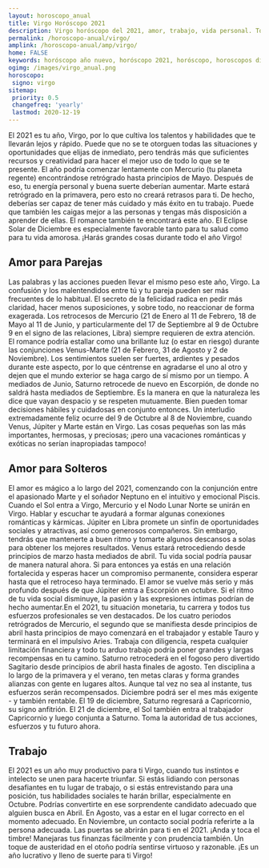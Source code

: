 ```yaml
---
layout: horoscopo_anual
title: Virgo Horóscopo 2021 
description: Virgo horóscopo del 2021, amor, trabajo, vida personal. Todas las predicciones para Virgo 2021 gratis. Disfruta este año nuevo.
permalink: /horoscopo-anual/virgo/
amplink: /horoscopo-anual/amp/virgo/
home: FALSE
keywords: horóscopo año nuevo, horóscopo 2021, horóscopo, horoscopos diarios gratis del dia de hoy, horóscopo diario gratis,horóscopo ano nuevo 2021, horóscopo esperanza gracia, horoscopo Virgo 2021, horoscop, horóscopos gratis, horoscopo Virgo, horoscopo Virgo 2021 gratis, Tarot, Astrologia, Zodíaco, Virgo, horoscopo gratis,tarot en femenino,videncia gratuita,horoscopos gratuitos,horóscopos, astrologia,videncia gratis
ogimg: /images/virgo_anual.png
horoscopo:
 signo: virgo
sitemap:
 priority: 0.5
 changefreq: 'yearly'
 lastmod: 2020-12-19
---
```





El 2021 es tu año, Virgo, por lo que cultiva los talentos y habilidades que te llevarán lejos y rápido. Puede que no se te otorguen todas las situaciones y oportunidades que elijas de inmediato, pero tendrás más que suficientes recursos y creatividad para hacer el mejor uso de todo lo que se te presente.
El año podría comenzar lentamente con Mercurio (tu planeta regente) encontrándose retrógrado hasta principios de Mayo. Después de eso, tu energía personal y buena suerte deberían aumentar.
Marte estará retrógrado en la primavera, pero esto no creará retrasos para ti. De hecho, deberías ser capaz de tener más cuidado y más éxito en tu trabajo. Puede que también les caigas mejor a las personas y tengas más disposición a aprender de ellas.
El romance también te encontrará este año. El Eclipse Solar de Diciembre es especialmente favorable tanto para tu salud como para tu vida amorosa.
¡Harás grandes cosas durante todo el año Virgo!

## Amor para Parejas

Las palabras y las acciones pueden llevar el mismo peso este año, Virgo. La confusión y los malentendidos entre tú y tu pareja pueden ser más frecuentes de lo habitual. El secreto de la felicidad radica en pedir más claridad, hacer menos suposiciones, y sobre todo, no reaccionar de forma exagerada. 
Los retrocesos de Mercurio (21 de Enero al 11 de Febrero, 18 de Mayo al 11 de Junio, y particularmente del 17 de Septiembre al 9 de Octubre 9 en el signo de las relaciones, Libra) siempre requieren de extra atención. 
El romance podría estallar como una brillante luz (o estar en riesgo) durante las conjunciones Venus-Marte (21 de Febrero, 31 de Agosto y 2 de Noviembre). Los sentimientos suelen ser fuertes, ardientes y pesados durante este aspecto, por lo que céntrense en agradarse el uno al otro y dejen que el mundo exterior se haga cargo de sí mismo por un tiempo. 
A mediados de Junio, Saturno retrocede de nuevo en Escorpión, de donde no saldrá hasta mediados de Septiembre. Es la manera en que la naturaleza les dice que vayan despacio y se respeten mutuamente. Bien pueden tomar decisiones hábiles y cuidadosas en conjunto entonces. 
Un interludio extremadamente feliz ocurre del 9 de Octubre al 8 de Noviembre, cuando Venus, Júpiter y Marte están en Virgo. Las cosas pequeñas son las más importantes, hermosas, y preciosas; ¡pero una vacaciones románticas y exóticas no serían inapropiadas tampoco!

## Amor para Solteros

El amor es mágico a lo largo del 2021, comenzando con la conjunción entre el apasionado Marte y el soñador Neptuno en el intuitivo y emocional Piscis.
Cuando el Sol entra a Virgo, Mercurio y el Nodo Lunar Norte se unirán en Virgo. Hablar y escuchar te ayudará a formar algunas conexiones románticas y kármicas.
Júpiter en Libra promete un sinfín de oportunidades sociales y atractivas, así como generosos compañeros. Sin embargo, tendrás que mantenerte a buen ritmo y tomarte algunos descansos a solas para obtener los mejores resultados.
Venus estará retrocediendo desde principios de marzo hasta mediados de abril. Tu vida social podría pausar de manera natural ahora. Si para entonces ya estás en una relación fortalecida y esperas hacer un compromiso permanente, considera esperar hasta que el retroceso haya terminado.
El amor se vuelve más serio y más profundo después de que Júpiter entra a Escorpión en octubre. Si el ritmo de tu vida social disminuye, la pasión y las expresiones íntimas podrían de hecho aumentar.En el 2021, tu situación monetaria, tu carrera y todos tus esfuerzos profesionales se ven destacados. De los cuatro periodos retrógrados de Mercurio, el segundo que se manifiesta desde principios de abril hasta principios de mayo comenzará en el trabajador y estable Tauro y terminará en el impulsivo Aries. Trabaja con diligencia, respeta cualquier limitación financiera y todo tu arduo trabajo podría poner grandes y largas recompensas en tu camino.
Saturno retrocederá en el fogoso pero divertido Sagitario desde principios de abril hasta finales de agosto. Ten disciplina a lo largo de la primavera y el verano, ten metas claras y forma grandes alianzas con gente en lugares altos. Aunque tal vez no sea al instante, tus esfuerzos serán recompensados.
Diciembre podrá ser el mes más exigente - y también rentable. El 19 de diciembre, Saturno regresará a Capricornio, su signo anfitrión. El 21 de diciembre, el Sol también entra al trabajador Capricornio y luego conjunta a Saturno. Toma la autoridad de tus acciones, esfuerzos y tu futuro ahora.

## Trabajo

El 2021 es un año muy productivo para ti Virgo, cuando tus instintos e intelecto se unen para hacerte triunfar. Si estás lidiando con personas desafiantes en tu lugar de trabajo, o si estás entrevistando para una posición, tus habilidades sociales te harán brillar, especialmente en Octubre. 
Podrías convertirte en ese sorprendente candidato adecuado que alguien busca en Abril. En Agosto, vas a estar en el lugar correcto en el momento adecuado. En Noviembre, un contacto social podría referirte a la persona adecuada. Las puertas se abrirán para ti en el 2021. ¡Anda y toca el timbre! 
Manejaras tus finanzas fácilmente y con prudencia también. Un toque de austeridad en el otoño podría sentirse virtuoso y razonable. ¡Es un año lucrativo y lleno de suerte para ti Virgo!